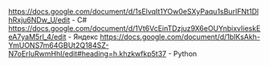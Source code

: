 https://docs.google.com/document/d/1sElvqIt1YOw0eSXyPaqu1sBurIFNt1DlhRxju6NDw_U/edit - С#
https://docs.google.com/document/d/1Vt6VcEinTDzjuz9X6eOUYnbixvIieskEeA7yaM5rl_4/edit - Яндекс
https://docs.google.com/document/d/1blKsAkh-YmUONS7m64GBUt2Q184SZ-N7oErIuRwmHhI/edit#heading=h.khzkwfkp5t37 - Python
